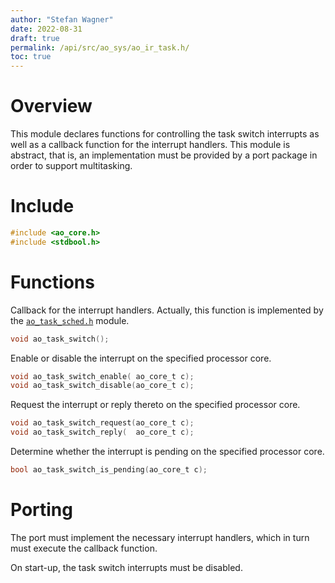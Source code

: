 ```yaml
---
author: "Stefan Wagner"
date: 2022-08-31
draft: true
permalink: /api/src/ao_sys/ao_ir_task.h/
toc: true
---
```


# Overview

This module declares functions for controlling the task switch interrupts as well as a callback function for the interrupt handlers. This module is abstract, that is, an implementation must be provided by a port package in order to support multitasking.

# Include

```c
#include <ao_core.h>
#include <stdbool.h>
```

# Functions

Callback for the interrupt handlers. Actually, this function is implemented by the [`ao_task_sched.h`](ao_task_sched.h.md) module.

```c
void ao_task_switch();
```

Enable or disable the interrupt on the specified processor core.

```c
void ao_task_switch_enable( ao_core_t c);
void ao_task_switch_disable(ao_core_t c);
```

Request the interrupt or reply thereto on the specified processor core.

```c
void ao_task_switch_request(ao_core_t c);
void ao_task_switch_reply(  ao_core_t c);
```

Determine whether the interrupt is pending on the specified processor core.

```c
bool ao_task_switch_is_pending(ao_core_t c);
```

# Porting

The port must implement the necessary interrupt handlers, which in turn must execute the callback function.

On start-up, the task switch interrupts must be disabled.
